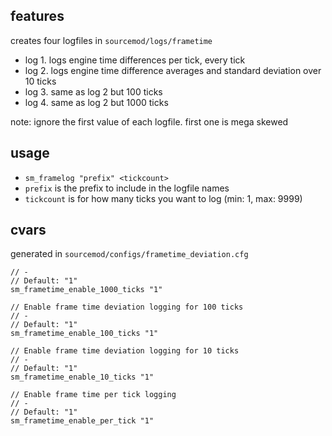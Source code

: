## features

creates four logfiles in `sourcemod/logs/frametime`  
- log 1. logs engine time differences per tick, every tick
- log 2. logs engine time difference averages and standard deviation over 10 ticks
- log 3. same as log 2 but 100 ticks
- log 4. same as log 2 but 1000 ticks

note: ignore the first value of each logfile. first one is mega skewed

## usage

- `sm_framelog "prefix" <tickcount>`
- `prefix` is the prefix to include in the logfile names
- `tickcount` is for how many ticks you want to log (min: 1, max: 9999)

## cvars

generated in `sourcemod/configs/frametime_deviation.cfg`

```// Enable frame time deviation logging for 1000 ticks
// -
// Default: "1"
sm_frametime_enable_1000_ticks "1"

// Enable frame time deviation logging for 100 ticks
// -
// Default: "1"
sm_frametime_enable_100_ticks "1"

// Enable frame time deviation logging for 10 ticks
// -
// Default: "1"
sm_frametime_enable_10_ticks "1"

// Enable frame time per tick logging
// -
// Default: "1"
sm_frametime_enable_per_tick "1"
```
